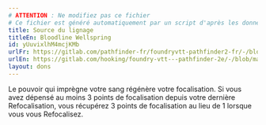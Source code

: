 ```yaml
---
# ATTENTION : Ne modifiez pas ce fichier
# Ce fichier est généré automatiquement par un script d'après les données du module Foundry VTT officiel et de sa traduction
title: Source du lignage
titleEn: Bloodline Wellspring
id: yUuvixlhM4mcjKMb
urlFr: https://gitlab.com/pathfinder-fr/foundryvtt-pathfinder2-fr/-/blob/master/data/feats/yUuvixlhM4mcjKMb.htm
urlEn: https://gitlab.com/hooking/foundry-vtt---pathfinder-2e/-/blob/master/packs/data/feats.db/bloodline-wellspring.json
layout: dons
---
```

Le pouvoir qui imprègne votre sang régénère votre focalisation. Si vous avez dépensé au moins 3 points de focalisation depuis votre dernière Refocalisation, vous récupérez 3 points de focalisation au lieu de 1 lorsque vous vous Refocalisez.
